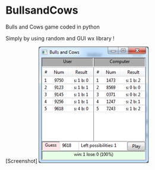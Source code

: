 # BullsandCows
Bulls and Cows game coded in python

Simply by using random and GUI wx library !


[Screenshot]
![alt tag](https://github.com/Ezpy/BullsandCows/blob/master/Screenshot.png)
